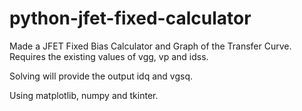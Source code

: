 # python-jfet-fixed-calculator
Made a JFET Fixed Bias Calculator and Graph of the Transfer Curve.
Requires the existing values of vgg, vp and idss.

Solving will provide the output idq and vgsq.

Using matplotlib, numpy and tkinter.
